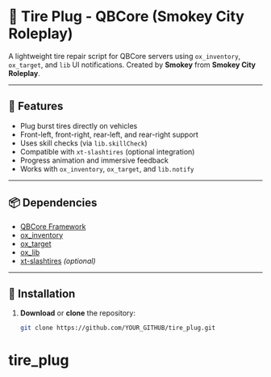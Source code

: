 # 🚗 Tire Plug - QBCore (Smokey City Roleplay)

A lightweight tire repair script for QBCore servers using `ox_inventory`, `ox_target`, and `lib` UI notifications. Created by **Smokey** from **Smokey City Roleplay**.

---

## 🔧 Features

- Plug burst tires directly on vehicles
- Front-left, front-right, rear-left, and rear-right support
- Uses skill checks (via `lib.skillCheck`)
- Compatible with `xt-slashtires` (optional integration)
- Progress animation and immersive feedback
- Works with `ox_inventory`, `ox_target`, and `lib.notify`

---

## 📦 Dependencies

- [QBCore Framework](https://github.com/qbcore-framework/qb-core)
- [ox_inventory](https://overextended.dev/)
- [ox_target](https://overextended.dev/)
- [ox_lib](https://overextended.dev/)
- [xt-slashtires](https://github.com/XerxesSk/xt-slashtires) *(optional)*

---

## 📁 Installation

1. **Download** or **clone** the repository:
   ```bash
   git clone https://github.com/YOUR_GITHUB/tire_plug.git
# tire_plug
